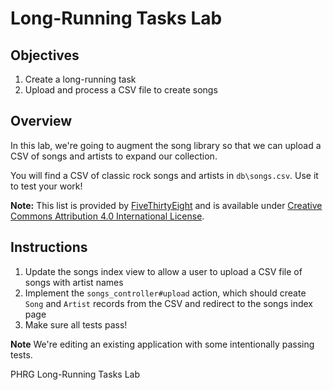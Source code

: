 # Long-Running Tasks Lab

## Objectives

1. Create a long-running task
2. Upload and process a CSV file to create songs

## Overview

In this lab, we're going to augment the song library so that we can 
upload a CSV of songs and artists to expand our collection.

You will find a CSV of classic rock songs and artists in `db\songs.csv`. Use it 
to test your work!

**Note:** This list is provided by [FiveThirtyEight][] and is available under 
[Creative Commons Attribution 4.0 International License][cc].

## Instructions

1. Update the songs index view to allow a user to upload a CSV file of songs with 
artist names
2. Implement the `songs_controller#upload` action, which should create `Song` and 
`Artist` records from the CSV and redirect to the songs index page
3. Make sure all tests pass!

**Note** We're editing an existing application with some intentionally passing tests.  

[FiveThirtyEight]: https://github.com/fivethirtyeight/data/blob/master/classic-rock/classic-rock-song-list.csv
[CC]: http://creativecommons.org/licenses/by/4.0/
<p data-visibility='hidden'>PHRG Long-Running Tasks Lab</p>